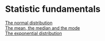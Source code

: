 # Statistic fundamentals

[The normal distribution](normal_distribution.md)<br/>
[The mean, the median and the mode](mean_median_mode.md)<br/>
[The exponential distribution](exponential_distribution.md)<br/>
